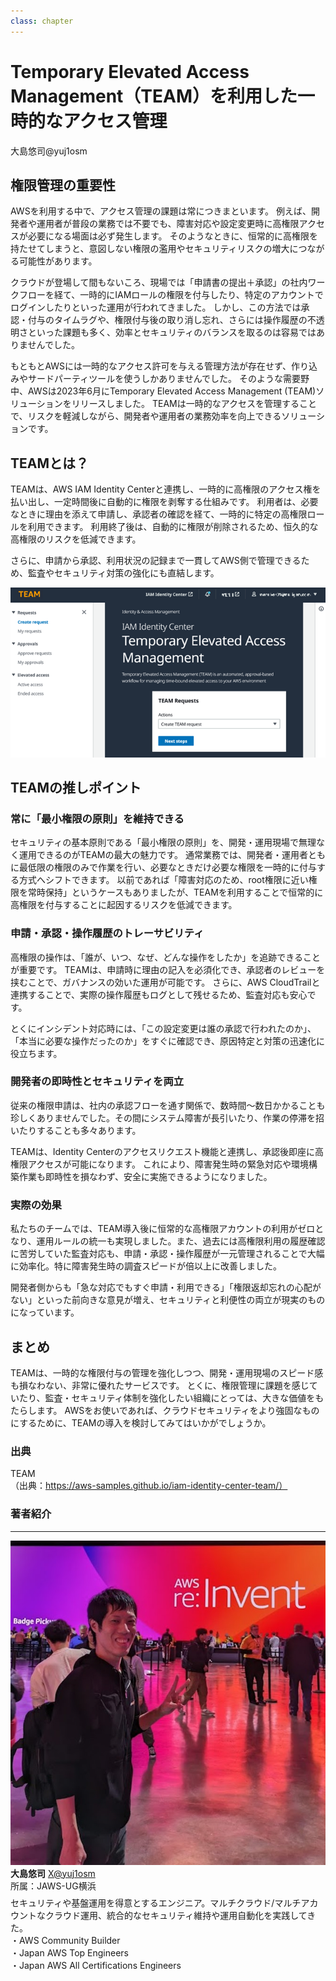 ```yaml
---
class: chapter
---
```


# Temporary Elevated Access Management（TEAM）を利用した一時的なアクセス管理

<div class="flush-right">
大島悠司@yuj1osm
</div>

## 権限管理の重要性

AWSを利用する中で、アクセス管理の課題は常につきまといます。
例えば、開発者や運用者が普段の業務では不要でも、障害対応や設定変更時に高権限アクセスが必要になる場面は必ず発生します。
そのようなときに、恒常的に高権限を持たせてしまうと、意図しない権限の濫用やセキュリティリスクの増大につながる可能性があります。

クラウドが登場して間もないころ、現場では「申請書の提出＋承認」の社内ワークフローを経て、一時的にIAMロールの権限を付与したり、特定のアカウントでログインしたりといった運用が行われてきました。
しかし、この方法では承認・付与のタイムラグや、権限付与後の取り消し忘れ、さらには操作履歴の不透明さといった課題も多く、効率とセキュリティのバランスを取るのは容易ではありませんでした。

もともとAWSには一時的なアクセス許可を与える管理方法が存在せず、作り込みやサードパーティツールを使うしかありませんでした。
そのような需要野中、AWSは2023年6月にTemporary Elevated Access Management (TEAM)ソリューションをリリースしました。
TEAMは一時的なアクセスを管理することで、リスクを軽減しながら、開発者や運用者の業務効率を向上できるソリューションです。

## TEAMとは？

TEAMは、AWS IAM Identity Centerと連携し、一時的に高権限のアクセス権を払い出し、一定時間後に自動的に権限を剥奪する仕組みです。
利用者は、必要なときに理由を添えて申請し、承認者の確認を経て、一時的に特定の高権限ロールを利用できます。
利用終了後は、自動的に権限が削除されるため、恒久的な高権限のリスクを低減できます。

さらに、申請から承認、利用状況の記録まで一貫してAWS側で管理できるため、監査やセキュリティ対策の強化にも直結します。

![TEAMダッシュボード](images/chap-yuj1osm-team/team-dashboard.png)

## TEAMの推しポイント

### 常に「最小権限の原則」を維持できる

セキュリティの基本原則である「最小権限の原則」を、開発・運用現場で無理なく運用できるのがTEAMの最大の魅力です。
通常業務では、開発者・運用者ともに最低限の権限のみで作業を行い、必要なときだけ必要な権限を一時的に付与する方式へシフトできます。
以前であれば「障害対応のため、root権限に近い権限を常時保持」というケースもありましたが、TEAMを利用することで恒常的に高権限を付与することに起因するリスクを低減できます。

### 申請・承認・操作履歴のトレーサビリティ

高権限の操作は、「誰が、いつ、なぜ、どんな操作をしたか」を追跡できることが重要です。
TEAMは、申請時に理由の記入を必須化でき、承認者のレビューを挟むことで、ガバナンスの効いた運用が可能です。
さらに、AWS CloudTrailと連携することで、実際の操作履歴もログとして残せるため、監査対応も安心です。

とくにインシデント対応時には、「この設定変更は誰の承認で行われたのか」、「本当に必要な操作だったのか」をすぐに確認でき、原因特定と対策の迅速化に役立ちます。

### 開発者の即時性とセキュリティを両立

従来の権限申請は、社内の承認フローを通す関係で、数時間〜数日かかることも珍しくありませんでした。その間にシステム障害が長引いたり、作業の停滞を招いたりすることも多々あります。

TEAMは、Identity Centerのアクセスリクエスト機能と連携し、承認後即座に高権限アクセスが可能になります。
これにより、障害発生時の緊急対応や環境構築作業も即時性を損なわず、安全に実施できるようになりました。

### 実際の効果
私たちのチームでは、TEAM導入後に恒常的な高権限アカウントの利用がゼロとなり、運用ルールの統一も実現しました。また、過去には高権限利用の履歴確認に苦労していた監査対応も、申請・承認・操作履歴が一元管理されることで大幅に効率化。特に障害発生時の調査スピードが倍以上に改善しました。

開発者側からも「急な対応でもすぐ申請・利用できる」「権限返却忘れの心配がない」といった前向きな意見が増え、セキュリティと利便性の両立が現実のものになっています。

## まとめ

TEAMは、一時的な権限付与の管理を強化しつつ、開発・運用現場のスピード感も損なわない、非常に優れたサービスです。
とくに、権限管理に課題を感じていたり、監査・セキュリティ体制を強化したい組織にとっては、大きな価値をもたらします。
AWSをお使いであれば、クラウドセキュリティをより強固なものにするために、TEAMの導入を検討してみてはいかがでしょうか。

### 出典

TEAM<br>
（出典：https://aws-samples.github.io/iam-identity-center-team/）

### 著者紹介

---

<div class="author-profile">
    <img src="images/yuj1osm.jpg">
    <div>
        <div>
            <b>大島悠司</b>
            <a href="https://x.com/yuj1osm">X@yuj1osm</a>
        </div>
        <div>
            所属：JAWS-UG横浜
        </div>
    </div>
</div>
<p style="margin-top: 0.5em; margin-bottom: 2em;">
セキュリティや基盤運用を得意とするエンジニア。マルチクラウド/マルチアカウントなクラウド運用、統合的なセキュリティ維持や運用自動化を実践してきた。<br>
・AWS Community Builder<br>
・Japan AWS Top Engineers<br>
・Japan AWS All Certifications Engineers
</p>